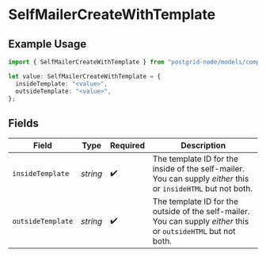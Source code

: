 # SelfMailerCreateWithTemplate

## Example Usage

```typescript
import { SelfMailerCreateWithTemplate } from "postgrid-node/models/components";

let value: SelfMailerCreateWithTemplate = {
  insideTemplate: "<value>",
  outsideTemplate: "<value>",
};
```

## Fields

| Field                                                                                                           | Type                                                                                                            | Required                                                                                                        | Description                                                                                                     |
| --------------------------------------------------------------------------------------------------------------- | --------------------------------------------------------------------------------------------------------------- | --------------------------------------------------------------------------------------------------------------- | --------------------------------------------------------------------------------------------------------------- |
| `insideTemplate`                                                                                                | *string*                                                                                                        | :heavy_check_mark:                                                                                              | The template ID for the inside of the self-mailer. You can supply _either_ this or `insideHTML` but not both.   |
| `outsideTemplate`                                                                                               | *string*                                                                                                        | :heavy_check_mark:                                                                                              | The template ID for the outside of the self-mailer. You can supply _either_ this or `outsideHTML` but not both. |